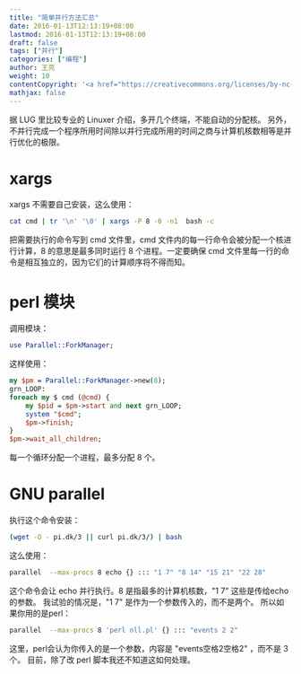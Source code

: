```yaml
---
title: "简单并行方法汇总"
date: 2016-01-13T12:13:19+08:00
lastmod: 2016-01-13T12:13:19+08:00
draft: false
tags: ["并行"]
categories: ["编程"]
author: 王亮
weight: 10
contentCopyright: '<a href="https://creativecommons.org/licenses/by-nc-sa/4.0/deed.zh" rel="noopener" target="_blank">CC 4.0</a>'
mathjax: false
---
```


据 LUG 里比较专业的 Linuxer 介绍，多开几个终端，不能自动的分配核。
另外，不并行完成一个程序所用时间除以并行完成所用的时间之商与计算机核数相等是并行优化的极限。

# xargs

xargs 不需要自己安装，这么使用：

```bash
cat cmd | tr '\n' '\0' | xargs -P 8 -0 -n1  bash -c
```

把需要执行的命令写到 cmd 文件里，cmd 文件内的每一行命令会被分配一个核进行计算，8 的意思是最多同时运行 8 个进程。一定要确保 cmd 文件里每一行的命令是相互独立的，因为它们的计算顺序将不得而知。

# perl 模块

调用模块：

```perl
use Parallel::ForkManager;
```

这样使用：

```perl
my $pm = Parallel::ForkManager->new(8);
grn_LOOP:
foreach my $ cmd (@cmd) {
    my $pid = $pm->start and next grn_LOOP;
    system "$cmd";
    $pm->finish;
}
$pm->wait_all_children;
```

每一个循环分配一个进程，最多分配 8 个。

# GNU parallel

执行这个命令安装：

```bash
(wget -O - pi.dk/3 || curl pi.dk/3/) | bash
```

这么使用：

```bash
parallel  --max-procs 8 echo {} ::: "1 7" "8 14" "15 21" "22 28"
```

这个命令会让 echo 并行执行。8 是指最多的计算机核数，"1 7" 这些是传给echo的参数。
我试验的情况是，"1 7" 是作为一个参数传入的，而不是两个。
所以如果你用的是perl：

```bash
parallel  --max-procs 8 'perl nll.pl' {} ::: "events 2 2"
```

这里，perl会认为你传入的是一个参数，内容是 "events空格2空格2" ，而不是 3 个。
目前，除了改 perl 脚本我还不知道这如何处理。
